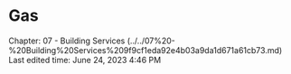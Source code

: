 # Gas

Chapter: 07 - Building Services (../../07%20-%20Building%20Services%209f9cf1eda92e4b03a9da1d671a61cb73.md) Last edited time: June 24, 2023 4:46 PM
